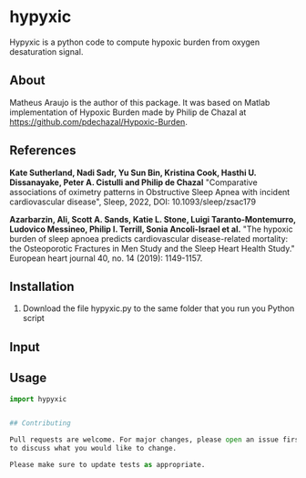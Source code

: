 # hypyxic

Hypyxic is a python code to compute hypoxic burden from oxygen desaturation signal.

## About
Matheus Araujo is the author of this package. It was based on Matlab implementation of Hypoxic Burden made by Philip de Chazal at https://github.com/pdechazal/Hypoxic-Burden. 

## References

**Kate Sutherland, Nadi Sadr, Yu Sun Bin, Kristina Cook, Hasthi U. Dissanayake, Peter A. Cistulli and Philip de Chazal**
"Comparative associations of oximetry patterns in Obstructive Sleep Apnea with incident cardiovascular disease", Sleep, 2022, DOI: 10.1093/sleep/zsac179

**Azarbarzin, Ali, Scott A. Sands, Katie L. Stone, Luigi Taranto-Montemurro, Ludovico Messineo, Philip I. Terrill, Sonia Ancoli-Israel et al.**
"The hypoxic burden of sleep apnoea predicts cardiovascular disease-related mortality: the Osteoporotic Fractures in Men Study and the Sleep Heart Health Study." European heart journal 40, no. 14 (2019): 1149-1157.

## Installation

1. Download the file hypyxic.py to the same folder that you run you Python script

## Input


## Usage

```python
import hypyxic


## Contributing

Pull requests are welcome. For major changes, please open an issue first
to discuss what you would like to change.

Please make sure to update tests as appropriate.